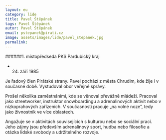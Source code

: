 ```yaml
---
layout: eu
category: lide
title: Pavel Štěpánek
tags: Pavel Štěpánek
autor: Pavel Štěpánek
email: pstepanek@pirati.cz
image: assets/images/lide/pavel_stepanek.jpg
permalink: 
---
```


######1. místopředseda PKS Pardubický kraj

* 24. září 1985

Je řadový člen Pirátské strany. Pavel pochází z města Chrudim, kde žije i v současné době.
Vystudoval obor veřejné správy.

Prošel několika zaměstnáními, kde se věnoval převážně mládeži. Pracoval jako streetworker, instruktor snowboardingu a adrenalinových aktivit nebo v nízkoprahových zařízeních. V současnosti pracuje „na volné noze“, tedy jako živnostník ve více oblastech.

Angažuje se v aktivitách souvisejících s kulturou nebo se sociální prací. Jeho zájmy jsou především adrenalinový sport, hudba nebo filosofie a otázka lidské svobody a udržitelného rozvoje. 
